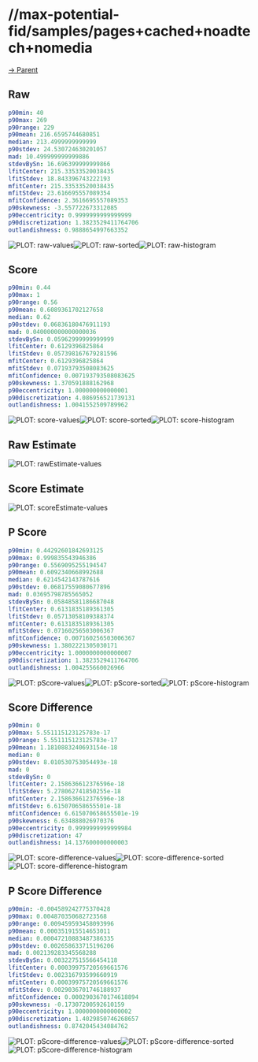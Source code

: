 
# //max-potential-fid/samples/pages+cached+noadtech+nomedia

[→ Parent](../..)


## Raw


```yaml
p90min: 40
p90max: 269
p90range: 229
p90mean: 216.6595744680851
median: 213.4999999999999
p90stdev: 24.530724630201057
mad: 10.499999999999886
stdevBySn: 16.696399999999866
lfitCenter: 215.33533520038435
lfitStdev: 18.843396743222193
mfitCenter: 215.33533520038435
mfitStdev: 23.616695557089354
mfitConfidence: 2.3616695557089353
p90skewness: -3.557722673312085
p90eccentricity: 0.9999999999999999
p90discretization: 1.3823529411764706
outlandishness: 0.9888654997663352

```

![PLOT: raw-values](./raw/values.svg)![PLOT: raw-sorted](./raw/sorted.svg)![PLOT: raw-histogram](./raw/histogram.svg)
## Score


```yaml
p90min: 0.44
p90max: 1
p90range: 0.56
p90mean: 0.6089361702127658
median: 0.62
p90stdev: 0.06836180476911193
mad: 0.040000000000000036
stdevBySn: 0.05962999999999999
lfitCenter: 0.6129396825864
lfitStdev: 0.057398167679281596
mfitCenter: 0.6129396825864
mfitStdev: 0.07193793508083625
mfitConfidence: 0.007193793508083625
p90skewness: 1.370591888162968
p90eccentricity: 1.000000000000001
p90discretization: 4.086956521739131
outlandishness: 1.0041552509789962

```

![PLOT: score-values](./score/values.svg)![PLOT: score-sorted](./score/sorted.svg)![PLOT: score-histogram](./score/histogram.svg)
## Raw Estimate

![PLOT: rawEstimate-values](./rawEstimate/values.svg)
## Score Estimate

![PLOT: scoreEstimate-values](./scoreEstimate/values.svg)
## P Score


```yaml
p90min: 0.44292601842693125
p90max: 0.999835543946386
p90range: 0.5569095255194547
p90mean: 0.6092340668992688
median: 0.6214542143787616
p90stdev: 0.06817559080677896
mad: 0.03695798785565052
stdevBySn: 0.05848581186687048
lfitCenter: 0.6131835189361305
lfitStdev: 0.05713058109388374
mfitCenter: 0.6131835189361305
mfitStdev: 0.07160256503006367
mfitConfidence: 0.007160256503006367
p90skewness: 1.3802221305030171
p90eccentricity: 1.0000000000000007
p90discretization: 1.3823529411764706
outlandishness: 1.004255660026966

```

![PLOT: pScore-values](./pScore/values.svg)![PLOT: pScore-sorted](./pScore/sorted.svg)![PLOT: pScore-histogram](./pScore/histogram.svg)
## Score Difference


```yaml
p90min: 0
p90max: 5.551115123125783e-17
p90range: 5.551115123125783e-17
p90mean: 1.1810883240693154e-18
median: 0
p90stdev: 8.010530753054493e-18
mad: 0
stdevBySn: 0
lfitCenter: 2.158636612376596e-18
lfitStdev: 5.278062741850255e-18
mfitCenter: 2.158636612376596e-18
mfitStdev: 6.615070658655501e-18
mfitConfidence: 6.615070658655501e-19
p90skewness: 6.634888026970376
p90eccentricity: 0.9999999999999984
p90discretization: 47
outlandishness: 14.137600000000003

```

![PLOT: score-difference-values](./score-difference/values.svg)![PLOT: score-difference-sorted](./score-difference/sorted.svg)![PLOT: score-difference-histogram](./score-difference/histogram.svg)
## P Score Difference


```yaml
p90min: -0.004589242775370428
p90max: 0.004870350682723568
p90range: 0.009459593458093996
p90mean: 0.000351915514653011
median: 0.00047210883487386335
p90stdev: 0.002658633715196206
mad: 0.002139283345568288
stdevBySn: 0.003227515566454118
lfitCenter: 0.00039975720569661576
lfitStdev: 0.002316793599660919
mfitCenter: 0.00039975720569661576
mfitStdev: 0.0029036701746188937
mfitConfidence: 0.0002903670174618894
p90skewness: -0.17307200592610159
p90eccentricity: 1.0000000000000002
p90discretization: 1.4029850746268657
outlandishness: 0.8742045434084762

```

![PLOT: pScore-difference-values](./pScore-difference/values.svg)![PLOT: pScore-difference-sorted](./pScore-difference/sorted.svg)![PLOT: pScore-difference-histogram](./pScore-difference/histogram.svg)